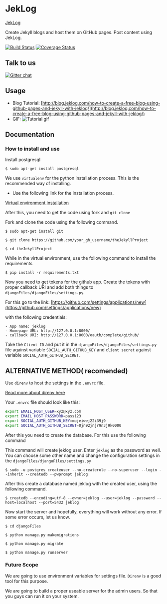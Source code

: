 # JekLog
[JekLog](http://jeklog.com)

Create Jekyll blogs and host them on GitHub pages. Post content using JekLog.

[![Build Status](https://travis-ci.org/singh1114/theJekyllProject.svg?branch=master)](https://travis-ci.org/singh1114/theJekyllProject)
[![Coverage Status](https://coveralls.io/repos/github/singh1114/theJekyllProject/badge.svg?branch=master)](https://coveralls.io/github/singh1114/theJekyllProject?branch=master)

## Talk to us
[![Gitter chat](https://badges.gitter.im/django-jeklog/gitter.png)](https://gitter.im/django-jeklog/Lobby)

## Usage

- Blog Tutorial:
	[http://blog.jeklog.com/how-to-create-a-free-blog-using-github-pages-and-jekyll-with-jeklog/](http://blog.jeklog.com/how-to-create-a-free-blog-using-github-pages-and-jekyll-with-jeklog/)
- GIF: 
	![Tutorial gif](https://i.imgur.com/1utmaOM.gif)


## Documentation

### How to install and use

Install postgresql

```$ sudo apt-get install postgresql```

We use `virtualenv` for the python installation process. This is the recommended way of installing.

- Use the following link for the installation process.

[Virtual environment installation](http://singh1114.github.io/blog/how-to-install-django-using-virtual-environment/)

After this, you need to get the code using fork and `git clone`

Fork and clone the code using the following command.

```$ sudo apt-get install git```

```$ git clone https://github.com/your_gh_username/theJekyllProject```

```$ cd theJekyllProject```

While in the virtual environment, use the following command to install the requirements

```$ pip install -r requirements.txt```

Now you need to get tokens for the github app. Create the tokens with proper callback URI and add both things to `djangoFiles/djangoFiles/settings.py`.

For this go to the link: [https://github.com/settings/applications/new](https://github.com/settings/applications/new)

with the following credentials:

	- App name: jeklog
	- Homepage URL: http://127.0.0.1:8000/
	- callback URI: http://127.0.0.1:8000/oauth/complete/github/

Take the `Client ID` and put it in the `djangoFiles/djangoFiles/settings.py` file against variable `SOCIAL_AUTH_GITHUB_KEY` and `client secret` against variable `SOCIAL_AUTH_GITHUB_SECRET`.

## ALTERNATIVE METHOD( recomended)

Use `direnv` to host the settings in the `.envrc` file.

[Read more about direnv here](http://blog.ranvirsingh.me/dir-env-to-create-environment-variables-in-ubuntu/)

Your `.envrc` file should look like this:

```bash
export EMAIL_HOST_USER=xyz@xyz.com                                      
export EMAIL_HOST_PASSWORD=pass123                                     
export SOCIAL_AUTH_GITHUB_KEY=mojeiwej22i39j9                              
export SOCIAL_AUTH_GITHUB_SECRET=0jn92jnjr9n3j9k0000
```

After this you need to create the database. For this use the following command

This command will create jeklog user. Enter `jeklog` as the password as well. You can choose some other name and change the configuration settings in the `djangoFiles/djangoFiles/settings.py`

```$ sudo -u postgres createuser --no-createrole --no-superuser --login --inherit --createdb --pwprompt jeklog```

After this create a database named jeklog with the created user, using the following command.

```$ createdb --encoding=utf-8 --owner=jeklog --user=jeklog --password --host=localhost --port=5432 jeklog```

Now start the server and hopefully, everything will work without any error. If some error occurs, let us know.

```$ cd djangoFiles```

```$ python manage.py makemigrations```

```$ python manage.py migrate```

```$ python manage.py runserver```

### Future Scope

We are going to use environment variables for settings file. `Direnv` is a good tool for this purpose.

We are going to build a proper useable server for the admin users. So that you guys can run it on your system.
